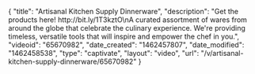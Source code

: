 {
    "title": "Artisanal Kitchen Supply Dinnerware",
    "description": "Get the products here!  http:\/\/bit.ly\/1T3kztO\nA curated assortment of wares from around the globe that celebrate the culinary experience. We're providing timeless, versatile tools that will inspire and empower the chef in you.",
    "videoid": "65670982",
    "date_created": "1462457807",
    "date_modified": "1462458538",
    "type": "captivate",
    "layout": "video",
    "url": "\/v\/artisanal-kitchen-supply-dinnerware\/65670982"
}